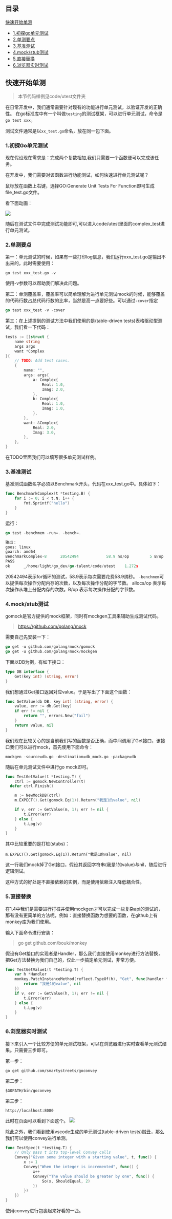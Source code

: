 <!--
 * @Author: 光城
 * @Date: 2020-10-30 14:28:08
 * @LastEditors: 光城
 * @LastEditTime: 2020-11-08 16:22:29
 * @Description:
 * @FilePath: /go-talent/单元测试.md
-->

## 目录

[快速开始单测](#快速开始单测)

- [1.初探go单元测试](#1初探go单元测试)
- [2.单测要点](#2单测要点)
- [3.基准测试](#3基准测试)
- [4.mock/stub测试](#4mockstub测试)
- [5.直接替换](#5直接替换)
- [6.浏览器实时测试](#6浏览器实时测试)

## 快速开始单测

> 本节代码样例见code/utest文件夹

在日常开发中，我们通常需要针对现有的功能进行单元测试，以验证开发的正确性。
在go标准库中有一个叫做`testing`的测试框架，可以进行单元测试，命令是`go test xxx`。

测试文件通常是以`xx_test.go`命名，放在同一包下面。

### 1.初探Go单元测试

现在假设现在需求是：完成两个复数相加,我们只需要一个函数便可以完成该任务。

在开发中，我们需要对该函数进行功能测试，如何快速进行单元测试呢？

鼠标放在函数上右键，选择GO:Generate Unit Tests For Function即可生成file_test.go文件。

看下面动画：

![](./img/test.gif)

随后在测试文件中完成测试功能即可,可以进入code/utest里面的complex_test进行单元测试。


### 2.单测要点

第一：单元测试的时候，如果有一些打印log信息，我们运行xxx_test.go是输出不出来的，此时需要使用：
```
go test xxx_test.go -v
```
使用-v参数可以帮助我们解决此问题。

第二：单测覆盖率，覆盖率可以简单理解为进行单元测试mock的时候，能够覆盖的代码行数占总代码行数的比率，当然是高一点要好些。可以通过`-cover`指定

```go
go test xxx_test -v -cover
```

第三：在上述提到的测试方法中我们使用的是(table-driven tests)表格驱动型测试，我们看一下代码：
```go
tests := []struct {
	name string
	args args
	want *Complex
}{
	// TODO: Add test cases.
	{
		name: "",
		args: args{
			a: Complex{
				Real: 1.0,
				Imag: 2.0,
			},
			b: Complex{
				Real: 1.0,
				Imag: 1.0,
			},
		},
		want: &Complex{
			Real: 2.0,
			Imag: 3.0,
		},
	},
}
```
在TODO里面我们可以填写很多单元测试样例。


### 3.基准测试

基准测试函数名字必须以Benchmark开头，代码在xxx_test.go中。具体如下：

```go
func BenchmarkComplex(t *testing.B) {
	for i := 0; i < t.N; i++ {
		fmt.Sprintf("hello")
	}
}
```
运行：
```go
go test -benchmem -run=. -bench=.
```
```go
输出：
goos: linux
goarch: amd64
BenchmarkComplex-8   	20542494	        58.9 ns/op	       5 B/op	       1 allocs/op
PASS
ok  	_/home/light/go_dev/go-talent/code/utest	1.272s
```
20542494表示for循环的测试，58.9表示每次需要花费58.9纳秒。
`-benchmem`可以提供每次操作分配内存的次数，以及每次操作分配的字节数。
allocs/op 表示每次操作从堆上分配内存的次数。B/op 表示每次操作分配的字节数。

### 4.mock/stub测试

gomock是官方提供的mock框架，同时有mockgen工具来辅助生成测试代码。

> https://github.com/golang/mock

需要自己先安装一下：
```go
go get -u github.com/golang/mock/gomock
go get -u github.com/golang/mock/mockgen
```

下面以DB为例，有如下接口：
```go
type DB interface {
	Get(key int) (string, error)
}
```
我们想通过Get接口返回对应value。于是写出了下面这个函数：
```go
func GetValue(db DB, key int) (string, error) {
	value, err := db.Get(key)
	if err != nil {
		return "", errors.New("fail")
	}
	return value, nil
}
```
我们现在比较关心的是当前我们写的函数是否正确，而中间调用了Get接口，该接口我们可以进行mock，首先使用下面命令：
```
mockgen -source=db.go -destination=db_mock.go -package=db
```
随后在单元测试文件中进行go mock即可。
```go
func TestGetValue(t *testing.T) {
	ctrl := gomock.NewController(t)
  defer ctrl.Finish()

	m := NewMockDB(ctrl)
	m.EXPECT().Get(gomock.Eq(1)).Return("我是1的value", nil)

	if v, err := GetValue(m, 1); err != nil {
		t.Error(err)
	} else {
		t.Log(v)
	}
}
```

其中比较重要的是打桩(stubs)：
```
m.EXPECT().Get(gomock.Eq(1)).Return("我是1的value", nil)
```
这一行我们mock掉了Get接口，假设其返回字符串(我是1的value)与nil，随后进行逻辑测试。

这种方式的好处是不直接依赖的实例，而是使用依赖注入降低耦合性。

### 5.直接替换

在1.4中我们是需要进行打桩并使用mockgen才可以完成一些复杂api的测试的，那有没有更简单的方法呢，例如：直接替换函数为想要的函数，在github上有monkey库为我们使用。

输入下面命令进行安装：
> go get github.com/bouk/monkey

假设有Get接口的实现者是Handler，那么我们直接使用monkey进行方法替换，把Get方法替换为我们自己的，仅此一步搞定单元测试，非常方便。

```go
func TestGetValue1(t *testing.T) {
	var h *Handler
	monkey.PatchInstanceMethod(reflect.TypeOf(h), "Get", func(handler *Handler, key int) (string, error) {
		return "我是1的value", nil
	})
	if v, err := GetValue(h, 1); err != nil {
		t.Error(err)
	} else {
		t.Log(v)
	}
}
```

### 6.浏览器实时测试

接下来引入一个比较方便的单元测试框架，可以在浏览器进行实时查看单元测试结果。只需要三步即可。

第一步：
```
go get github.com/smartystreets/goconvey
```
第二步：
```
$GOPATH/bin/goconvey
```
第三步：
```
http://localhost:8080
```
此时在页面可以看到下面这个。
![](./img/goconvery.png)

除此之外，我们看到使用vscode生成的单元测试(table-driven tests)贼丑，那么我们可以使用convey进行单测。
```go
func TestSpec(t *testing.T) {
	// Only pass t into top-level Convey calls
	Convey("Given some integer with a starting value", t, func() {
		x := 1
		Convey("When the integer is incremented", func() {
			x++
			Convey("The value should be greater by one", func() {
				So(x, ShouldEqual, 2)
			})
		})
	})
}
```
使用convey进行包裹起来好看的一匹。
